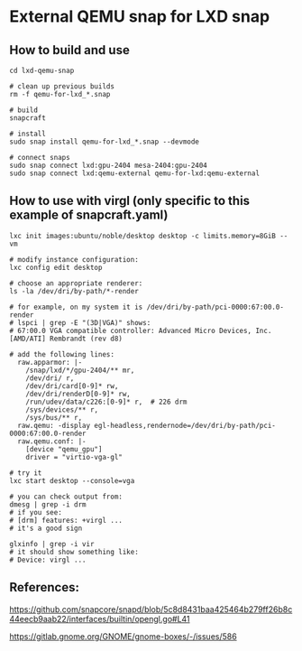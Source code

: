 # External QEMU snap for LXD snap

## How to build and use

```
cd lxd-qemu-snap

# clean up previous builds
rm -f qemu-for-lxd_*.snap

# build
snapcraft

# install
sudo snap install qemu-for-lxd_*.snap --devmode

# connect snaps
sudo snap connect lxd:gpu-2404 mesa-2404:gpu-2404
sudo snap connect lxd:qemu-external qemu-for-lxd:qemu-external
```

## How to use with virgl (only specific to this example of snapcraft.yaml)

```
lxc init images:ubuntu/noble/desktop desktop -c limits.memory=8GiB --vm

# modify instance configuration:
lxc config edit desktop

# choose an appropriate renderer:
ls -la /dev/dri/by-path/*-render

# for example, on my system it is /dev/dri/by-path/pci-0000:67:00.0-render
# lspci | grep -E "(3D|VGA)" shows:
# 67:00.0 VGA compatible controller: Advanced Micro Devices, Inc. [AMD/ATI] Rembrandt (rev d8)

# add the following lines:
  raw.apparmor: |-
    /snap/lxd/*/gpu-2404/** mr,
    /dev/dri/ r,
    /dev/dri/card[0-9]* rw,
    /dev/dri/renderD[0-9]* rw,
    /run/udev/data/c226:[0-9]* r,  # 226 drm
    /sys/devices/** r,
    /sys/bus/** r,
  raw.qemu: -display egl-headless,rendernode=/dev/dri/by-path/pci-0000:67:00.0-render
  raw.qemu.conf: |-
    [device "qemu_gpu"]
    driver = "virtio-vga-gl"

# try it
lxc start desktop --console=vga

# you can check output from:
dmesg | grep -i drm
# if you see:
# [drm] features: +virgl ...
# it's a good sign

glxinfo | grep -i vir
# it should show something like:
# Device: virgl ...
```

## References:

https://github.com/snapcore/snapd/blob/5c8d8431baa425464b279ff26b8c44eecb9aab22/interfaces/builtin/opengl.go#L41

https://gitlab.gnome.org/GNOME/gnome-boxes/-/issues/586